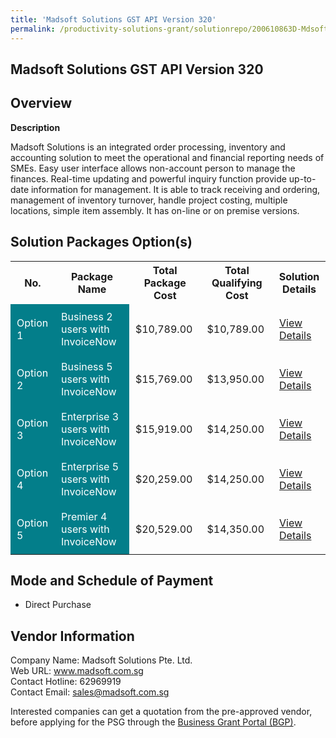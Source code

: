 ```yaml
---
title: 'Madsoft Solutions GST API Version 320'
permalink: /productivity-solutions-grant/solutionrepo/200610863D-Mdsoft-SLNs-GST-API-v-320-G
---
```


## Madsoft Solutions GST API Version 320

## Overview

**Description**

Madsoft Solutions is an integrated order processing, inventory and accounting solution to meet the operational and financial reporting needs of SMEs. Easy user interface allows non-account person to manage the finances. Real-time updating and powerful inquiry function provide up-to-date information for management. It is able to track receiving and ordering, management of inventory turnover, handle project costing, multiple locations, simple item assembly.  It has on-line or on premise versions.

## Solution Packages Option(s)

<table>
<tr>
<th><b>No.</b></th>
<th><b>Package Name</b></th>
<th><b>Total Package Cost</b></th>
<th><b>Total Qualifying Cost</b></th>
<th><b>Solution Details</b></th>
</tr>
<tr>
<td style='padding: 10px; background-color: #037E8A; color: #FFFFFF;'>Option 1</td>
<td style='padding: 10px; background-color: #037E8A; color: #FFFFFF;'>Business 2 users with InvoiceNow</td>
<td style='padding: 10px;'>$10,789.00</td>
<td style='padding: 10px;'>$10,789.00</td>
<td style='padding: 10px;'><a href='images/psg/200610863D_20240260_30012025_Desensitised_Annex3_Part1.pdf' target='_blank'>View Details</a></td>
</tr>
<tr>
<td style='padding: 10px; background-color: #037E8A; color: #FFFFFF;'>Option 2</td>
<td style='padding: 10px; background-color: #037E8A; color: #FFFFFF;'>Business 5 users with InvoiceNow</td>
<td style='padding: 10px;'>$15,769.00</td>
<td style='padding: 10px;'>$13,950.00</td>
<td style='padding: 10px;'><a href='images/psg/200610863D_20240260_30012025_Desensitised_Annex3_Part2.pdf' target='_blank'>View Details</a></td>
</tr>
<tr>
<td style='padding: 10px; background-color: #037E8A; color: #FFFFFF;'>Option 3</td>
<td style='padding: 10px; background-color: #037E8A; color: #FFFFFF;'>Enterprise 3 users with InvoiceNow</td>
<td style='padding: 10px;'>$15,919.00</td>
<td style='padding: 10px;'>$14,250.00</td>
<td style='padding: 10px;'><a href='images/psg/200610863D_20240260_30012025_Desensitised_Annex3_Part3.pdf' target='_blank'>View Details</a></td>
</tr>
<tr>
<td style='padding: 10px; background-color: #037E8A; color: #FFFFFF;'>Option 4</td>
<td style='padding: 10px; background-color: #037E8A; color: #FFFFFF;'>Enterprise 5 users with InvoiceNow</td>
<td style='padding: 10px;'>$20,259.00</td>
<td style='padding: 10px;'>$14,250.00</td>
<td style='padding: 10px;'><a href='images/psg/200610863D_20240260_30012025_Desensitised_Annex3_Part4.pdf' target='_blank'>View Details</a></td>
</tr>
<tr>
<td style='padding: 10px; background-color: #037E8A; color: #FFFFFF;'>Option 5</td>
<td style='padding: 10px; background-color: #037E8A; color: #FFFFFF;'>Premier 4 users with InvoiceNow</td>
<td style='padding: 10px;'>$20,529.00</td>
<td style='padding: 10px;'>$14,350.00</td>
<td style='padding: 10px;'><a href='images/psg/200610863D_20240260_30012025_Desensitised_Annex3_Part5.pdf' target='_blank'>View Details</a></td>
</tr>
</table>

## Mode and Schedule of Payment

 - Direct Purchase

## Vendor Information

 Company Name: Madsoft Solutions Pte. Ltd.<br>Web URL: www.madsoft.com.sg <br>Contact Hotline: 62969919 <br>Contact Email: sales@madsoft.com.sg <br>

Interested companies can get a quotation from the pre-approved vendor, before applying for the PSG through the <a href='https://www.businessgrants.gov.sg/' target='_blank' rel='noopener'>Business Grant Portal (BGP)</a>.

<script src="/jquery/resize-tables.js"></script>
